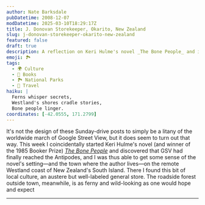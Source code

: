 ```yaml
---
author: Nate Barksdale
pubDatetime: 2008-12-07
modDatetime: 2025-03-10T18:29:17Z
title: J. Donovan Storekeeper, Okarito, New Zealand
slug: j-donovan-storekeeper-okarito-new-zealand
featured: false
draft: true
description: A reflection on Keri Hulme's novel _The Bone People_ and its connection to the Westland coast of New Zealand, explored through Google Street View.
emoji: 🏞️
tags:
  - 🌍 Culture
  - 📖 Books
  - 🏞️ National Parks
  - 📍 Travel
haiku: |
  Ferns whisper secrets,  
  Westland's shores cradle stories,  
  Bone people linger.
coordinates: [-42.0555, 171.2799]
---
```


It's not the design of these Sunday-drive posts to simply be a litany of the worldwide march of Google Street View, but it does seem to turn out that way. This week I coincidentally started Keri Hulme's novel (and winner of the 1985 Booker Prize) [_The Bone People_](http://books.google.com/books?id=g-cwXTn1o3EC&dq=the+bone+people+westland&source=gbs_summary_s&cad=0) and discovered that GSV had finally reached the Antipodes, and I was thus able to get some sense of the novel's setting—and the town where the author lives—on the remote Westland coast of New Zealand's South Island. There I found this bit of local culture, an austere but well-labeled general store. The roadside forest outside town, meanwhile, is as ferny and wild-looking as one would hope and expect

---
